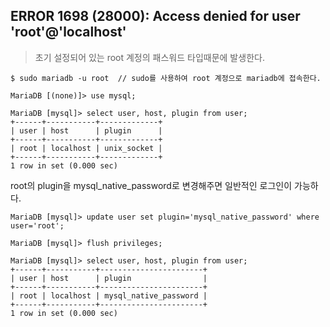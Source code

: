 **ERROR 1698 (28000): Access denied for user 'root'@'localhost'**
----------

> 초기 설정되어 있는 root 계정의 패스워드 타입때문에 발생한다.

```
$ sudo mariadb -u root  // sudo를 사용하여 root 계정으로 mariadb에 접속한다.

MariaDB [(none)]> use mysql;

MariaDB [mysql]> select user, host, plugin from user;
+------+-----------+-------------+
| user | host      | plugin      |
+------+-----------+-------------+
| root | localhost | unix_socket |
+------+-----------+-------------+
1 row in set (0.000 sec)
```
root의 plugin을 mysql_native_password로 변경해주면 일반적인 로그인이 가능하다.

```
MariaDB [mysql]> update user set plugin='mysql_native_password' where user='root';

MariaDB [mysql]> flush privileges;

MariaDB [mysql]> select user, host, plugin from user;
+------+-----------+-----------------------+
| user | host      | plugin                |
+------+-----------+-----------------------+
| root | localhost | mysql_native_password |
+------+-----------+-----------------------+
1 row in set (0.000 sec)
```
